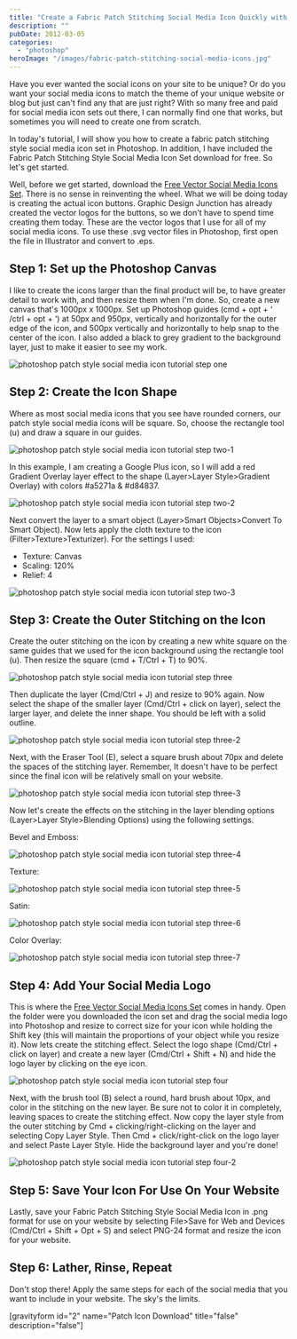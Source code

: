 ```yaml
---
title: "Create a Fabric Patch Stitching Social Media Icon Quickly with Photoshop"
description: ""
pubDate: 2012-03-05
categories: 
  - "photoshop"
heroImage: "/images/fabric-patch-stitching-social-media-icons.jpg"
---
```


Have you ever wanted the social icons on your site to be unique? Or do you want your social media icons to match the theme of your unique website or blog but just can't find any that are just right? With so many free and paid for social media icon sets out there, I can normally find one that works, but sometimes you will need to create one from scratch.

In today's tutorial, I will show you how to create a fabric patch stitching style social media icon set in Photoshop. In addition, I have included the Fabric Patch Stitching Style Social Media Icon Set download for free. So let's get started.

Well, before we get started, download the [Free Vector Social Media Icons Set](/free-vector-social-media-icons-set/ "Free Vector Social Media Icons Set"). There is no sense in reinventing the wheel. What we will be doing today is creating the actual icon buttons. Graphic Design Junction has already created the vector logos for the buttons, so we don't have to spend time creating them today. These are the vector logos that I use for all of my social media icons. To use these .svg vector files in Photoshop, first open the file in Illustrator and convert to .eps.

## Step 1: Set up the Photoshop Canvas

I like to create the icons larger than the final product will be, to have greater detail to work with, and then resize them when I'm done. So, create a new canvas that's 1000px x 1000px. Set up Photoshop guides (cmd + opt + ‘ /ctrl + opt + ‘) at 50px and 950px, vertically and horizontally for the outer edge of the icon, and 500px vertically and horizontally to help snap to the center of the icon. I also added a black to grey gradient to the background layer, just to make it easier to see my work.

![photoshop patch style social media icon tutorial step one](/images/photoshop-patch-style-social-media-icon-tutorial-step-one.png)

## Step 2: Create the Icon Shape

Where as most social media icons that you see have rounded corners, our patch style social media icons will be square. So, choose the rectangle tool (u) and draw a square in our guides.

![photoshop patch style social media icon tutorial step two-1](/images/photoshop-patch-style-social-media-icon-tutorial-step-two-1.png)

In this example, I am creating a Google Plus icon, so I will add a red Gradient Overlay layer effect to the shape (Layer>Layer Style>Gradient Overlay) with colors #a5271a & #d84837.

![photoshop patch style social media icon tutorial step two-2](/images/photoshop-patch-style-social-media-icon-tutorial-step-two-2.png)

Next convert the layer to a smart object (Layer>Smart Objects>Convert To Smart Object). Now lets apply the cloth texture to the icon (Filter>Texture>Texturizer). For the settings I used:

- Texture: Canvas
- Scaling: 120%
- Relief: 4

![photoshop patch style social media icon tutorial step two-3](/images/photoshop-patch-style-social-media-icon-tutorial-step-two-3.png)

## Step 3: Create the Outer Stitching on the Icon

Create the outer stitching on the icon by creating a new white square on the same guides that we used for the icon background using the rectangle tool (u). Then resize the square (cmd + T/Ctrl + T) to 90%.

![photoshop patch style social media icon tutorial step three](/images/photoshop-patch-style-social-media-icon-tutorial-step-three.png)

Then duplicate the layer (Cmd/Ctrl + J) and resize to 90% again. Now select the shape of the smaller layer (Cmd/Ctrl + click on layer), select the larger layer, and delete the inner shape. You should be left with a solid outline.

![photoshop patch style social media icon tutorial step three-2](/images/photoshop-patch-style-social-media-icon-tutorial-step-three-2.png)

Next, with the Eraser Tool (E), select a square brush about 70px and delete the spaces of the stitching layer. Remember, It doesn't have to be perfect since the final icon will be relatively small on your website.

![photoshop patch style social media icon tutorial step three-3](/images/photoshop-patch-style-social-media-icon-tutorial-step-three-3.png)

Now let's create the effects on the stitching in the layer blending options (Layer>Layer Style>Blending Options) using the following settings.

Bevel and Emboss:

![photoshop patch style social media icon tutorial step three-4](/images/photoshop-patch-style-social-media-icon-tutorial-step-three-4.png)

Texture:

![photoshop patch style social media icon tutorial step three-5](/images/photoshop-patch-style-social-media-icon-tutorial-step-three-5.png)

Satin:

![photoshop patch style social media icon tutorial step three-6](/images/photoshop-patch-style-social-media-icon-tutorial-step-three-6.png)

Color Overlay:

![photoshop patch style social media icon tutorial step three-7](/images/photoshop-patch-style-social-media-icon-tutorial-step-three-7.png)

## Step 4: Add Your Social Media Logo

This is where the [Free Vector Social Media Icons Set](/free-vector-social-media-icons-set/ "Free Vector Social Media Icons Set") comes in handy. Open the folder were you downloaded the icon set and drag the social media logo into Photoshop and resize to correct size for your icon while holding the Shift key (this will maintain the proportions of your object while you resize it). Now lets create the stitching effect. Select the logo shape (Cmd/Ctrl + click on layer) and create a new layer (Cmd/Ctrl + Shift + N) and hide the logo layer by clicking on the eye icon.

![photoshop patch style social media icon tutorial step four](/images/photoshop-patch-style-social-media-icon-tutorial-step-four.png)

Next, with the brush tool (B) select a round, hard brush about 10px, and color in the stitching on the new layer. Be sure not to color it in completely, leaving spaces to create the stitching effect. Now copy the layer style from the outer stitching by Cmd + clicking/right-clicking on the layer and selecting Copy Layer Style. Then Cmd + click/right-click on the logo layer and select Paste Layer Style. Hide the background layer and you're done!

![photoshop patch style social media icon tutorial step four-2](/images/photoshop-patch-style-social-media-icon-tutorial-step-four-2.png)

## Step 5: Save Your Icon For Use On Your Website

Lastly, save your Fabric Patch Stitching Style Social Media Icon in .png format for use on your website by selecting File>Save for Web and Devices (Cmd/Ctrl + Shift + Opt + S) and select PNG-24 format and resize the icon for your website.

## Step 6: Lather, Rinse, Repeat

Don't stop there! Apply the same steps for each of the social media that you want to include in your website. The sky's the limits.

\[gravityform id="2" name="Patch Icon Download" title="false" description="false"\]
